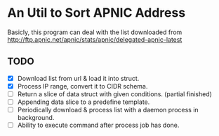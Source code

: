 # An Util to Sort APNIC Address

Basicly, this program can deal with the list downloaded from http://ftp.apnic.net/apnic/stats/apnic/delegated-apnic-latest

## TODO

- [x] Download list from url & load it into struct.
- [x] Process IP range, convert it to CIDR schema.
- [ ] Return a slice of data struct with given conditions. (partial finished)
- [ ] Appending data slice to a predefine template.
- [ ] Periodically download & process list with a daemon process in background.
- [ ] Ability to execute command after process job has done.